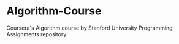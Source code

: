 # Algorithm-Course
Coursera's Algorithm course by Stanford University Programming Assignments repository.
